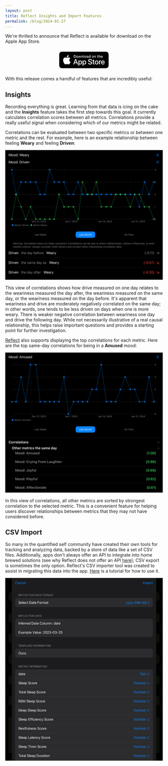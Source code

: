 ```yaml
---
layout: post
title: Reflect Insights and Import Features
permalink: /blog/2024-01-27
---
```


We're thrilled to announce that Reflect is available for download on the Apple App Store.

[<img src="/assets/reflect/download-on-app-store.svg" alt="Download Reflect on App Store" style="width: 160px; height: 54px; margin: 0 auto; display: block; padding: 10px">](https://apps.apple.com/app/apple-store/id6463800032?pt=126584930&ct=Debut&mt=8)


With this release comes a handful of features that are incredibly useful:

## Insights

Recording everything is great. Learning from that data is icing on the cake and the **Insights** feature takes the first step towards this goal. It currently calculates correlation scores between all metrics. Correlations provide a really useful signal when considering which of our metrics might be related.

Correlations can be evaluated between two specific metrics or between one metric and the rest. For example, here is an example relationship between feeling **Weary** and feeling **Driven**:

![correlations-pairwise](/assets/correlations/pairwise-correlations.png)

This view of correlations shows how drive measured on one day relates to the weariness measured the day after, the weariness measured on the same day, or the weariness measured on the day before. It's apparent that weariness and drive are moderately negatively correlated on the same day; in other words, one tends to be less driven on days when one is more weary. There is weaker negative correlation between weariness one day and drive the following day. While not necessarily illustrative of a real causal relationship, this helps raise important questions and provides a starting point for further investigation.

[Reflect](https://apps.apple.com/app/apple-store/id6463800032?pt=126584930&ct=Debut&mt=8) also supports displaying the top correlations for each metric. Here are the top same-day correlations for being in a **Amused** mood:

![amused-correlations](/assets/correlations/amused-correlations.png)

In this view of correlations, all other metrics are sorted by strongest correlation to the selected metric. This is a convenient feature for helping users discover relationships between metrics that they may not have considered before.

## CSV Import

So many in the quantified self community have created their own tools for tracking and analyzing data, backed by a store of data like a set of CSV files. Additionally, apps don't always offer an API to integrate into home brewed solutions (see why Reflect does not offer an API [here](/reflect/faq#no-api)); CSV export is sometimes the only option. Reflect's CSV importer tool was created to assist in migrating this data into the app. [Here](/reflect/tutorials/csv-import) is a tutorial for how to use it.

![importer-tool](/assets/reflect/importer-tool.png)
